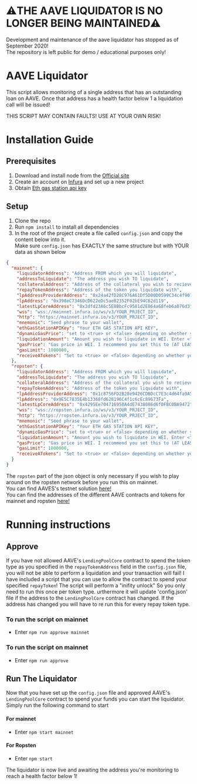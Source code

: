 # ⚠️THE AAVE LIQUIDATOR IS NO LONGER BEING MAINTAINED⚠️
Development and maintenance of the aave liquidator has stopped as of September 2020!  
The repository is left public for demo / educational purposes only!

# AAVE Liquidator
This script allows monitoring of a single address that has an outstanding loan on AAVE. Once that address has a health factor below 1 a liquidation call will be issued!

THIS SCRIPT MAY CONTAIN FAULTS! USE AT YOUR OWN RISK! 

# Installation Guide
## Prerequisites
1. Download and install node from the [Official site](https://nodejs.org/en/download/)
2. Create an account on [Infura](https://infura.io/) and set up a new project
3. Obtain [Eth gas station api key](https://docs.ethgasstation.info/)

## Setup
1. Clone the repo
2. Run `npm install` to install all dependencies
3. In the root of the project create a file called `config.json` and copy the content below into it.  
Make sure `config.json` has EXACTLY the same structure but with YOUR data as shown below
```json
{
  "mainnet": {
    "liquidatorAddress": "Address FROM which you will liquidate",
    "addressToLiquidate": "The address you wish TO liquidate",
    "collateralAddress": "Address of the collateral you wish to recieve",
    "repayTokenAddress": "Address of the token you liquidate with",
    "lpAddressProviderAddress": "0x24a42fD28C976A61Df5D00D0599C34c4f90748c8",
    "lpAddress": "0x398eC7346DcD622eDc5ae82352F02bE94C62d119",
    "latestLpCoreAddress": "0x3dfd23A6c5E8BbcFc9581d2E864a68feb6a076d3",
    "wss": "wss://mainnet.infura.io/ws/v3/YOUR_PRJECT_ID",
    "http": "https://mainnet.infura.io/v3/YOUR_PRJECT_ID",
    "mnemonic": "Seed phrase to your wallet",
    "ethGasStationAPIKey": "Your ETH GAS STATION API KEY",
    "dynamicGasPrice": "set to <true> or <false> depending on whether you want to set your own gas price or use eth gas station",
    "liquidationAmount": "Amount you wish to liquidate in WEI. Enter <"0"> and it will liquidate as much as possible",
    "gasPrice": "Gas price in WEI. I recommend you set this to (AT LEAST) the fastest as suggested by https://ethgasstation.info/",
    "gasLimit": 1000000,
    "receiveATokens": "Set to <true> or <false> depending on whether you want to receive you collateral as aTokens or not"
  },
  "ropsten": {
    "liquidatorAddress": "Address FROM which you will liquidate",
    "addressToLiquidate": "The address you wish TO liquidate",
    "collateralAddress": "Address of the collateral you wish to recieve",
    "repayTokenAddress": "Address of the token you liquidate with",
    "lpAddressProviderAddress": "0x1c8756FD2B28e9426CDBDcC7E3c4d64fa9A54728",
    "lpAddress": "0x9E5C7835E4b13368fd628196C4f1c6cEc89673Fa",
    "latestLpCoreAddress": "0x4295Ee704716950A4dE7438086d6f0FBC0BA9472",
    "wss": "wss://ropsten.infura.io/ws/v3/YOUR_PRJECT_ID",
    "http": "https://ropsten.infura.io/v3/YOUR_PRJECT_ID",
    "mnemonic": "Seed phrase to your wallet",
    "ethGasStationAPIKey": "Your ETH GAS STATION API KEY",
    "dynamicGasPrice": "set to <true> or <false> depending on whether you want to set your own gas price or use eth gas station",
    "liquidationAmount": "Amount you wish to liquidate in WEI. Enter <"0"> and it will liquidate as much as possible",
    "gasPrice": "Gas price in WEI. I recommend you set this to (AT LEAST) the fastest as suggested by https://ethgasstation.info/",
    "gasLimit": 1000000,
    "receiveATokens": "Set to <true> or <false> depending on whether you want to receive you collateral as aTokens or no"
  }
}

```
The `ropsten` part of the json object is only necessary if you wish to play around on the ropsten network before you run this on mainnet.  
You can find AAVES's testnet solution [here!](https://testnet.aave.com/)  
You can find the addresses of the different AAVE contracts and tokens for mainnet and ropsten [here!](https://docs.aave.com/developers/deployed-contracts/deployed-contract-instances)  

# Running instructions
## Approve
If you have not allowed AAVE's `LendingPoolCore` contract to spend the token type as you specified in the `repayTokenAddress` field in the `config.json` file, you will not be able to perform a liquidation and your transaction will fail! I have included a script that you can use to allow the contract to spend your specified `repayToken`! The script will perform a "inifity unlock" So you only need to run this once per token type. urthermore it will update 'config.json' file if the address to the `LendingPoolCore` contract has changed. If the address has changed you will have to re run this for every repay token type. 
### To run the script on mainnet
- Enter `npm run approve mainnet`

### To run the script on mainnet
- Enter `npm run approve`

## Run The Liquidator
Now that you have set up the `config.json` file and approved AAVE's `LendingPoolCore` contract to spend your funds you can start the liquidator.  
Simply run the following command to start 
#### For mainnet
- Enter `npm start mainnet`

#### For Ropsten
- Enter `npm start`

The liquidator is now live and awaiting the address you're monitoring to reach a health factor below 1!

